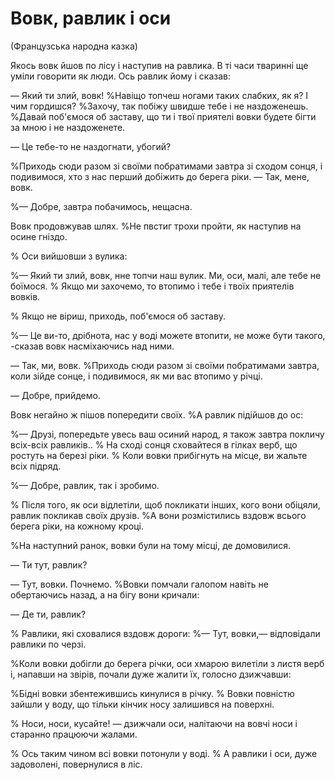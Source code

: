 # Вовк, равлик і оси

(Французська народна казка)

Якось вовк йшов по лісу і наступив на равлика.
В ті часи тваринні ще уміли говорити як люди.
Ось равлик йому і сказав:

— Який ти злий, вовк!
%Навіщо топчеш ногами таких слабких, як я?
І чим гордишся?
%Захочу, так побіжу швидше тебе i не наздоженешь.
%Давай поб'ємося об заставу, що ти і твої приятелі вовки будете бiгти за мною i не наздоженете.

— Це тебе-то не наздогнати, убогий?

%Приходь сюди разом зі своїми побратимами завтра зі сходом сонця, і подивимося, хто з нас перший добіжить до берега рiки.
— Так, мене, вовк.

%— Добре, завтра побачимось, нещасна.

Вовк продовжував шлях.
%Не пвстиг трохи пройти, як наступив на осине гніздо.

% Оси вийшовши з вулика:

%— Який ти злий, вовк, нне топчи наш вулик.
Ми, оси, малі, але тебе не боїмося.
% Якщо ми захочемо, то втопимо і тебе і твоїх приятелів вовків.

% Якщо не віриш, приходь, поб'ємося об заставу.

%— Це ви-то, дрібнота, нас у воді можете втопити, не може бути такого, -сказав вовк насміхаючись над ними.

— Так, ми, вовк.
%Приходь сюди разом зі своїми побратимами завтра, коли зійде сонце, і подивимося, як ми вас втопимо у рiчцi.

— Добре, прийдемо.

Вовк негайно ж пішов попередити своїх.
%А равлик пiдiйшов до ос:

%— Друзі, попередьте увесь ваш осиний народ, я також завтра покличу всіх-всіх равликів..
% На сході сонця сховайтеся в гілках верб, що ростуть на березі рiки.
% Коли вовки прибiгнуть на місце, ви жальте всiх пiдряд.

%— Добре, равлик, так i зробимо.

% Після того, як оси відлетіли, щоб покликати iнших, кого вони обіцяли, равлик покликав своїх друзів.
%А вони розмістились вздовж всього берега рiки, на кожному кроцi.

%На наступний ранок, вовки були на тому місці, де домовилися.

— Ти тут, равлик?

— Тут, вовки.
Почнемо.
%Вовки помчали галопом навіть не обертаючись назад, а на бігу вони кричали:

— Де ти, равлик?

% Равлики, які сховалися вздовж дороги:
%— Тут, вовки,— відповідали равлики по черзi.

%Коли вовки добігли до берега рiчки, оси хмарою вилетіли з листя верб і, напавши на звірів, почали дуже жалити їх, голосно дзижчавши:

%Бідні вовки збентежившись кинулися в річку.
% Вовки повністю зайшли у воду, що тільки кінчик носу залишився на поверхні.

% Носи, носи, кусайте! — дзижчали оси, налітаючи на вовчі носи і старанно працюючи жалами.

% Ось таким чином всі вовки потонули у воді.
% А равлики і оси, дуже задоволені, повернулися в ліс.

